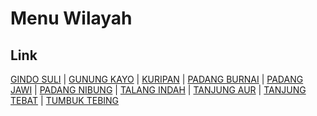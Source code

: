 # Menu Wilayah

## Link

[GINDO SULI](https://github.com/gigit-pemilu/pemilu-2024-17-bengkulu/tree/main/pileg-dpr/hitung-suara/sub/17-bengkulu/sub/01-bengkulu-selatan/sub/10-bunga-mas/sub/2003-gindo-suli)
 | 
[GUNUNG KAYO](https://github.com/gigit-pemilu/pemilu-2024-17-bengkulu/tree/main/pileg-dpr/hitung-suara/sub/17-bengkulu/sub/01-bengkulu-selatan/sub/10-bunga-mas/sub/2002-gunung-kayo)
 | 
[KURIPAN](https://github.com/gigit-pemilu/pemilu-2024-17-bengkulu/tree/main/pileg-dpr/hitung-suara/sub/17-bengkulu/sub/01-bengkulu-selatan/sub/10-bunga-mas/sub/2005-kuripan)
 | 
[PADANG BURNAI](https://github.com/gigit-pemilu/pemilu-2024-17-bengkulu/tree/main/pileg-dpr/hitung-suara/sub/17-bengkulu/sub/01-bengkulu-selatan/sub/10-bunga-mas/sub/2010-padang-burnai)
 | 
[PADANG JAWI](https://github.com/gigit-pemilu/pemilu-2024-17-bengkulu/tree/main/pileg-dpr/hitung-suara/sub/17-bengkulu/sub/01-bengkulu-selatan/sub/10-bunga-mas/sub/2008-padang-jawi)
 | 
[PADANG NIBUNG](https://github.com/gigit-pemilu/pemilu-2024-17-bengkulu/tree/main/pileg-dpr/hitung-suara/sub/17-bengkulu/sub/01-bengkulu-selatan/sub/10-bunga-mas/sub/2006-padang-nibung)
 | 
[TALANG INDAH](https://github.com/gigit-pemilu/pemilu-2024-17-bengkulu/tree/main/pileg-dpr/hitung-suara/sub/17-bengkulu/sub/01-bengkulu-selatan/sub/10-bunga-mas/sub/2004-talang-indah)
 | 
[TANJUNG AUR](https://github.com/gigit-pemilu/pemilu-2024-17-bengkulu/tree/main/pileg-dpr/hitung-suara/sub/17-bengkulu/sub/01-bengkulu-selatan/sub/10-bunga-mas/sub/2009-tanjung-aur)
 | 
[TANJUNG TEBAT](https://github.com/gigit-pemilu/pemilu-2024-17-bengkulu/tree/main/pileg-dpr/hitung-suara/sub/17-bengkulu/sub/01-bengkulu-selatan/sub/10-bunga-mas/sub/2007-tanjung-tebat)
 | 
[TUMBUK TEBING](https://github.com/gigit-pemilu/pemilu-2024-17-bengkulu/tree/main/pileg-dpr/hitung-suara/sub/17-bengkulu/sub/01-bengkulu-selatan/sub/10-bunga-mas/sub/2001-tumbuk-tebing)

